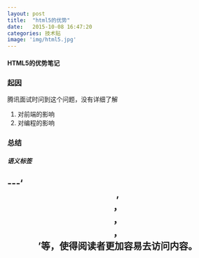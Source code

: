 ```yaml
---
layout: post
title:  "html5的优势"
date:   2015-10-08 16:47:20
categories: 技术贴
image: 'img/html5.jpg'
---
```

#### **HTML5的优势笔记** 

### 起因
腾讯面试时问到这个问题，没有详细了解   
1. 对前端的影响   
2. 对编程的影响   

### 总结

##### 语义标签 
---‘<header>, <footer>，<nav>，<section>，<aside>’等，使得阅读者更加容易去访问内容。   
---
